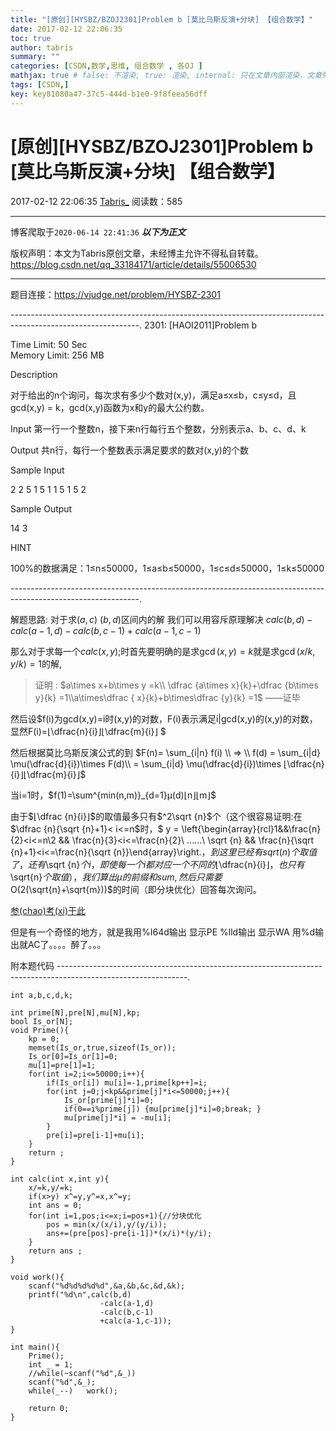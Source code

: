 ```yaml
---
title: "[原创][HYSBZ/BZOJ2301]Problem b [莫比乌斯反演+分块] 【组合数学】"
date: 2017-02-12 22:06:35
toc: true
author: tabris
summary: ""
categories: [CSDN,数学,思维, 组合数学 , 各OJ ]
mathjax: true # false: 不渲染, true: 渲染, internal: 只在文章内部渲染，文章列表中不渲染
tags: [CSDN,]
key: key81080a47-37c5-444d-b1e0-9f8feea56dff
---
```


# [原创][HYSBZ/BZOJ2301]Problem b [莫比乌斯反演+分块] 【组合数学】

2017-02-12 22:06:35  [Tabris_](https://me.csdn.net/qq_33184171) 阅读数：585

---

博客爬取于`2020-06-14 22:41:36`
***以下为正文***

版权声明：本文为Tabris原创文章，未经博主允许不得私自转载。
https://blog.csdn.net/qq_33184171/article/details/55006530

<!-- more -->

---

题目连接：https://vjudge.net/problem/HYSBZ-2301

--------------------------------------------------------------------------------------------------------------.
2301: [HAOI2011]Problem b

Time Limit: 50 Sec  
Memory Limit: 256 MB

Description

对于给出的n个询问，每次求有多少个数对(x,y)，满足a≤x≤b，c≤y≤d，且gcd(x,y) = k，gcd(x,y)函数为x和y的最大公约数。



Input
第一行一个整数n，接下来n行每行五个整数，分别表示a、b、c、d、k


Output
共n行，每行一个整数表示满足要求的数对(x,y)的个数

Sample Input

2
2 5 1 5 1
1 5 1 5 2


Sample Output

14
3

HINT

100%的数据满足：1≤n≤50000，1≤a≤b≤50000，1≤c≤d≤50000，1≤k≤50000

--------------------------------------------------------------------------------------------------------------.

解题思路:
对于求$(a,c)~(b,d)$区间内的解 我们可以用容斥原理解决
$calc(b,d)-calc(a-1,d)-calc(b,c-1)+calc(a-1,c-1)$

那么对于求每一个$calc(x,y);$时首先要明确的是求$\gcd(x,y)=k$就是求$\gcd(x/k,y/k)=1$的解,
>证明  :
>$a\times x+b\times y =k\\ \dfrac {a\times x}{k}+\dfrac {b\times y}{k} =1\\a\times\dfrac { x}{k}+b\times\dfrac {y}{k} =1$
>——证毕

然后设$f(i)为gcd(x,y)=i时(x,y)的对数，F(i)表示满足i|gcd(x,y)的(x,y)的对数，显然F(i)=⌊\dfrac{n}{i}⌋⌊\dfrac{m}{i}⌋ $

然后根据莫比乌斯反演公式的到
$F(n)= \sum_{i|n} f(i) \\ => \\ f(d) = \sum_{i|d} \mu(\dfrac{d}{i})\times F(d)\\ = \sum_{i|d} \mu(\dfrac{d}{i})\times ⌊\dfrac{n}{i}⌋⌊\dfrac{m}{i}⌋$ 

当i=1时，$f(1)=\sum^{min(n,m)}_{d=1}μ(d)⌊n⌋⌊m⌋$

由于$⌊\dfrac {n}{i}⌋$的取值最多只有$^2\sqrt {n}$个（这个很容易证明:在$\dfrac {n}{\sqrt {n}+1}< i<=n$时，$ y = \left\{\begin{array}{rcl}1&&\frac{n}{2}<i<=n\\2 && \frac{n}{3}<i<=\frac{n}{2}\\ ......\\ \sqrt {n} && \frac{n}{\sqrt {n}+1}<i<=\frac{n}{\sqrt {n}}\end{array}\right.$，到这里已经有sqrt(n)个取值了，还有$\sqrt {n}$个i，即使每一个i都对应一个不同的$⌊\dfrac{n}{i}⌋$，也只有$\sqrt{n}$个取值），我们算出μ的前缀和sum,然后只需要$O(2(\sqrt{n}+\sqrt{m}))$的时间（即分块优化）回答每次询问。

[参(chao)考(xi)于此](http://blog.csdn.net/outer_form/article/details/50590197)


但是有一个奇怪的地方，就是我用%I64d输出 显示PE  %lld输出 显示WA  用%d输出就AC了。。。。醉了。。。


附本题代码
--------------------------------------------------------------------------------------------------------------.
```
int a,b,c,d,k;

int prime[N],pre[N],mu[N],kp;
bool Is_or[N];
void Prime(){
    kp = 0;
    memset(Is_or,true,sizeof(Is_or));
    Is_or[0]=Is_or[1]=0;
    mu[1]=pre[1]=1;
    for(int i=2;i<=50000;i++){
        if(Is_or[i]) mu[i]=-1,prime[kp++]=i;
        for(int j=0;j<kp&&prime[j]*i<=50000;j++){
            Is_or[prime[j]*i]=0;
            if(0==i%prime[j]) {mu[prime[j]*i]=0;break; }
            mu[prime[j]*i] = -mu[i];
        }
        pre[i]=pre[i-1]+mu[i];
    }
    return ;
}

int calc(int x,int y){
    x/=k,y/=k;
    if(x>y) x^=y,y^=x,x^=y;
    int ans = 0;
    for(int i=1,pos;i<=x;i=pos+1){//分块优化
        pos = min(x/(x/i),y/(y/i));
        ans+=(pre[pos]-pre[i-1])*(x/i)*(y/i);
    }
    return ans ;
}

void work(){
    scanf("%d%d%d%d%d",&a,&b,&c,&d,&k);
    printf("%d\n",calc(b,d)
                    -calc(a-1,d)
                    -calc(b,c-1)
                    +calc(a-1,c-1));
}

int main(){
    Prime();
    int _ = 1;
    //while(~scanf("%d",&_))
    scanf("%d",&_);
    while(_--)   work();

    return 0;
}
```